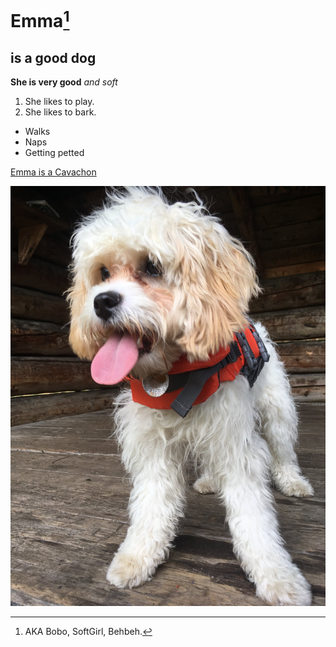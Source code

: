 # Emma[^1]
## is a good dog


**She is very good**
*and soft*

1. She likes to play.
2. She likes to bark.

* Walks
* Naps
* Getting petted

[^1]:AKA Bobo, SoftGirl, Behbeh.

[Emma is a Cavachon](https://www.foxglovecavachonpuppies.com/about-cavachons)


![Emma in a Lifejacket](images/emma_lifejacket.jpg)
